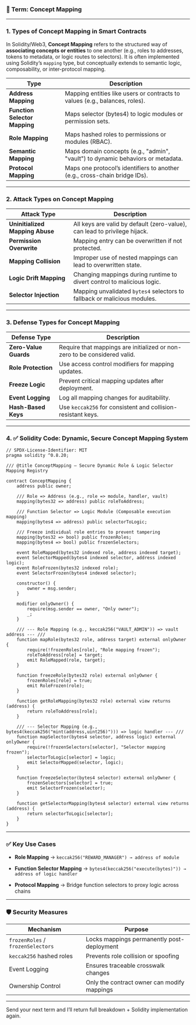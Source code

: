 ### 🔐 Term: **Concept Mapping**

---

### 1. **Types of Concept Mapping in Smart Contracts**

In Solidity/Web3, **Concept Mapping** refers to the structured way of **associating concepts or entities** to one another (e.g., roles to addresses, tokens to metadata, or logic routes to selectors). It is often implemented using Solidity’s `mapping` type, but conceptually extends to semantic logic, composability, or inter-protocol mapping.

| Type                          | Description                                                                     |
| ----------------------------- | ------------------------------------------------------------------------------- |
| **Address Mapping**           | Mapping entities like users or contracts to values (e.g., balances, roles).     |
| **Function Selector Mapping** | Maps selector (bytes4) to logic modules or permission sets.                     |
| **Role Mapping**              | Maps hashed roles to permissions or modules (RBAC).                             |
| **Semantic Mapping**          | Maps domain concepts (e.g., "admin", "vault") to dynamic behaviors or metadata. |
| **Protocol Mapping**          | Maps one protocol’s identifiers to another (e.g., cross-chain bridge IDs).      |

---

### 2. **Attack Types on Concept Mapping**

| Attack Type                     | Description                                                               |
| ------------------------------- | ------------------------------------------------------------------------- |
| **Uninitialized Mapping Abuse** | All keys are valid by default (zero-value), can lead to privilege hijack. |
| **Permission Overwrite**        | Mapping entry can be overwritten if not protected.                        |
| **Mapping Collision**           | Improper use of nested mappings can lead to overwritten state.            |
| **Logic Drift Mapping**         | Changing mappings during runtime to divert control to malicious logic.    |
| **Selector Injection**          | Mapping unvalidated `bytes4` selectors to fallback or malicious modules.  |

---

### 3. **Defense Types for Concept Mapping**

| Defense Type          | Description                                                               |
| --------------------- | ------------------------------------------------------------------------- |
| **Zero-Value Guards** | Require that mappings are initialized or non-zero to be considered valid. |
| **Role Protection**   | Use access control modifiers for mapping updates.                         |
| **Freeze Logic**      | Prevent critical mapping updates after deployment.                        |
| **Event Logging**     | Log all mapping changes for auditability.                                 |
| **Hash-Based Keys**   | Use `keccak256` for consistent and collision-resistant keys.              |

---

### 4. ✅ Solidity Code: Dynamic, Secure Concept Mapping System

```solidity
// SPDX-License-Identifier: MIT
pragma solidity ^0.8.20;

/// @title ConceptMapping — Secure Dynamic Role & Logic Selector Mapping Registry

contract ConceptMapping {
    address public owner;

    /// Role => Address (e.g., role => module, handler, vault)
    mapping(bytes32 => address) public roleToAddress;

    /// Function Selector => Logic Module (Composable execution mapping)
    mapping(bytes4 => address) public selectorToLogic;

    /// Freeze individual role entries to prevent tampering
    mapping(bytes32 => bool) public frozenRoles;
    mapping(bytes4 => bool) public frozenSelectors;

    event RoleMapped(bytes32 indexed role, address indexed target);
    event SelectorMapped(bytes4 indexed selector, address indexed logic);
    event RoleFrozen(bytes32 indexed role);
    event SelectorFrozen(bytes4 indexed selector);

    constructor() {
        owner = msg.sender;
    }

    modifier onlyOwner() {
        require(msg.sender == owner, "Only owner");
        _;
    }

    /// --- Role Mapping (e.g., keccak256("VAULT_ADMIN")) => vault address --- ///
    function mapRole(bytes32 role, address target) external onlyOwner {
        require(!frozenRoles[role], "Role mapping frozen");
        roleToAddress[role] = target;
        emit RoleMapped(role, target);
    }

    function freezeRole(bytes32 role) external onlyOwner {
        frozenRoles[role] = true;
        emit RoleFrozen(role);
    }

    function getRoleMapping(bytes32 role) external view returns (address) {
        return roleToAddress[role];
    }

    /// --- Selector Mapping (e.g., bytes4(keccak256("mint(address,uint256)"))) => logic handler --- ///
    function mapSelector(bytes4 selector, address logic) external onlyOwner {
        require(!frozenSelectors[selector], "Selector mapping frozen");
        selectorToLogic[selector] = logic;
        emit SelectorMapped(selector, logic);
    }

    function freezeSelector(bytes4 selector) external onlyOwner {
        frozenSelectors[selector] = true;
        emit SelectorFrozen(selector);
    }

    function getSelectorMapping(bytes4 selector) external view returns (address) {
        return selectorToLogic[selector];
    }
}
```

---

### ✅ Key Use Cases

* **Role Mapping**
  → `keccak256("REWARD_MANAGER") → address of module`

* **Function Selector Mapping**
  → `bytes4(keccak256("execute(bytes)")) → address of logic handler`

* **Protocol Mapping**
  → Bridge function selectors to proxy logic across chains

---

### 🛡️ Security Measures

| Mechanism                         | Purpose                                     |
| --------------------------------- | ------------------------------------------- |
| `frozenRoles` / `frozenSelectors` | Locks mappings permanently post-deployment  |
| `keccak256` hashed roles          | Prevents role collision or spoofing         |
| Event Logging                     | Ensures traceable crosswalk changes         |
| Ownership Control                 | Only the contract owner can modify mappings |

---

Send your next term and I’ll return full breakdown + Solidity implementation again.
